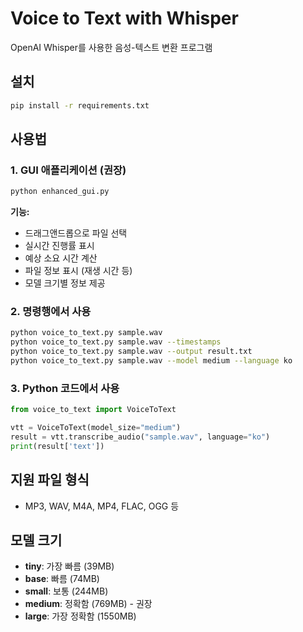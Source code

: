 # Voice to Text with Whisper

OpenAI Whisper를 사용한 음성-텍스트 변환 프로그램

## 설치

```bash
pip install -r requirements.txt
```

## 사용법

### 1. GUI 애플리케이션 (권장)
```bash
python enhanced_gui.py
```

**기능:**
- 드래그앤드롭으로 파일 선택
- 실시간 진행률 표시
- 예상 소요 시간 계산
- 파일 정보 표시 (재생 시간 등)
- 모델 크기별 정보 제공

### 2. 명령행에서 사용
```bash
python voice_to_text.py sample.wav
python voice_to_text.py sample.wav --timestamps
python voice_to_text.py sample.wav --output result.txt
python voice_to_text.py sample.wav --model medium --language ko
```

### 3. Python 코드에서 사용
```python
from voice_to_text import VoiceToText

vtt = VoiceToText(model_size="medium")
result = vtt.transcribe_audio("sample.wav", language="ko")
print(result['text'])
```

## 지원 파일 형식
- MP3, WAV, M4A, MP4, FLAC, OGG 등

## 모델 크기
- **tiny**: 가장 빠름 (39MB)
- **base**: 빠름 (74MB) 
- **small**: 보통 (244MB)
- **medium**: 정확함 (769MB) - 권장
- **large**: 가장 정확함 (1550MB)